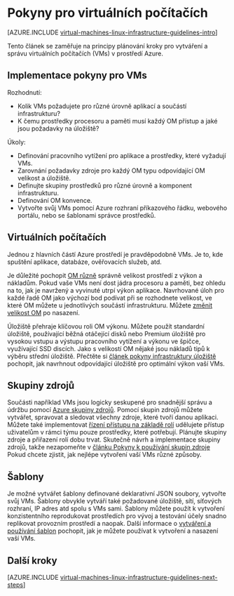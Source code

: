 <properties
    pageTitle="Pokyny pro virtuálních počítačích Linux | Microsoft Azure"
    description="Další informace o klíčových návrh a implementace pokyny pro nasazení Linux virtuálních počítačích do Azure"
    documentationCenter=""
    services="virtual-machines-linux"
    authors="iainfoulds"
    manager="timlt"
    editor=""
    tags="azure-resource-manager"/>

<tags
    ms.service="virtual-machines-linux"
    ms.workload="infrastructure-services"
    ms.tgt_pltfrm="vm-linux"
    ms.devlang="na"
    ms.topic="article"
    ms.date="09/08/2016"
    ms.author="iainfou"/>

# <a name="virtual-machines-guidelines"></a>Pokyny pro virtuálních počítačích

[AZURE.INCLUDE [virtual-machines-linux-infrastructure-guidelines-intro](../../includes/virtual-machines-linux-infrastructure-guidelines-intro.md)] 

Tento článek se zaměřuje na principy plánování kroky pro vytváření a správu virtuálních počítačích (VMs) v prostředí Azure.

## <a name="implementation-guidelines-for-vms"></a>Implementace pokyny pro VMs
Rozhodnutí:

- Kolik VMs požadujete pro různé úrovně aplikací a součástí infrastrukturu?
- K čemu prostředky procesoru a paměti musí každý OM přístup a jaké jsou požadavky na úložiště?

Úkoly:

- Definování pracovního vytížení pro aplikace a prostředky, které vyžadují VMs.
- Zarovnání požadavky zdroje pro každý OM typu odpovídající OM velikost a úložiště.
- Definujte skupiny prostředků pro různé úrovně a komponent infrastrukturu.
- Definování OM konvence.
- Vytvořte svůj VMs pomocí Azure rozhraní příkazového řádku, webového portálu, nebo se šablonami správce prostředků.

## <a name="virtual-machines"></a>Virtuálních počítačích

Jednou z hlavních částí Azure prostředí je pravděpodobně VMs. Je to, kde spuštění aplikace, databáze, ověřovacích služeb, atd.

Je důležité pochopit [OM různě](virtual-machines-linux-sizes.md) správně velikost prostředí z výkon a nákladům. Pokud vaše VMs není dost jádra procesoru a paměti, bez ohledu na to, jak je navržený a vyvinuté utrpí výkon aplikace. Navrhované úloh pro každé řadě OM jako výchozí bod podívat při se rozhodnete velikost, ve které OM můžete u jednotlivých součástí infrastrukturu. Můžete [změnit velikost OM](virtual-machines-linux-change-vm-size.md) po nasazení.

Úložiště přehraje klíčovou roli OM výkonu. Můžete použít standardní úložiště, používající běžná otáčející disků nebo Premium úložiště pro vysokou vstupu a výstupu pracovního vytížení a výkonu ve špičce, využívající SSD discích. Jako s velikostí OM nějaké jsou nákladů tipů k výběru střední úložiště. Přečtěte si [článek pokyny infrastruktury úložiště](virtual-machines-linux-infrastructure-storage-solutions-guidelines.md) pochopit, jak navrhnout odpovídající úložiště pro optimální výkon vaší VMs.


## <a name="resource-groups"></a>Skupiny zdrojů
Součásti například VMs jsou logicky seskupené pro snadnější správu a údržbu pomocí [Azure skupiny zdrojů](../azure-resource-manager/resource-group-overview.md). Pomocí skupin zdrojů můžete vytvářet, spravovat a sledovat všechny zdroje, které tvoří danou aplikaci. Můžete také implementovat [řízení přístupu na základě rolí](../active-directory/role-based-access-control-what-is.md) udělujete přístup uživatelům v rámci týmu pouze prostředky, které potřebují. Plánujte skupiny zdroje a přiřazení rolí dobu trvat. Skutečně návrh a implementace skupiny zdrojů, takže nezapomeňte v [článku Pokyny k používání skupin zdroje](virtual-machines-linux-infrastructure-resource-groups-guidelines.md) Pokud chcete zjistit, jak nejlépe vytvoření vaší VMs různé způsoby.


## <a name="templates"></a>Šablony 
Je možné vytvářet šablony definované deklarativní JSON soubory, vytvořte svůj VMs. Šablony obvykle vytváří také požadované úložiště, sítí, síťových rozhraní, IP adres atd spolu s VMs sami. Šablony můžete použít k vytvoření konzistentního reprodukovat prostředích pro vývoj a testování účely snadno replikovat provozním prostředí a naopak. Další informace o [vytváření a používání šablon](../azure-resource-manager/resource-group-overview.md#template-deployment) pochopit, jak je můžete používat k vytvoření a nasazení vaší VMs.


## <a name="next-steps"></a>Další kroky
[AZURE.INCLUDE [virtual-machines-linux-infrastructure-guidelines-next-steps](../../includes/virtual-machines-linux-infrastructure-guidelines-next-steps.md)] 